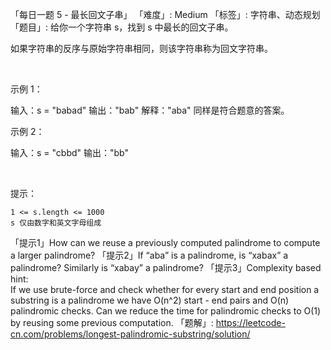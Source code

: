 「每日一题 5 - 最长回文子串」
「难度」: Medium
「标签」: 字符串、动态规划
「题目」: 给你一个字符串 s，找到 s 中最长的回文子串。

如果字符串的反序与原始字符串相同，则该字符串称为回文字符串。

 

示例 1：

输入：s = "babad"
输出："bab"
解释："aba" 同样是符合题意的答案。


示例 2：

输入：s = "cbbd"
输出："bb"


 

提示：


	1 <= s.length <= 1000
	s 仅由数字和英文字母组成


「提示1」How can we reuse a previously computed palindrome to compute a larger palindrome?
「提示2」If “aba” is a palindrome, is “xabax” a palindrome? Similarly is “xabay” a palindrome?
「提示3」Complexity based hint:</br>
If we use brute-force and check whether for every start and end position a substring is a palindrome we have O(n^2) start - end pairs and O(n) palindromic checks. Can we reduce the time for palindromic checks to O(1) by reusing some previous computation.
「题解」: https://leetcode-cn.com/problems/longest-palindromic-substring/solution/